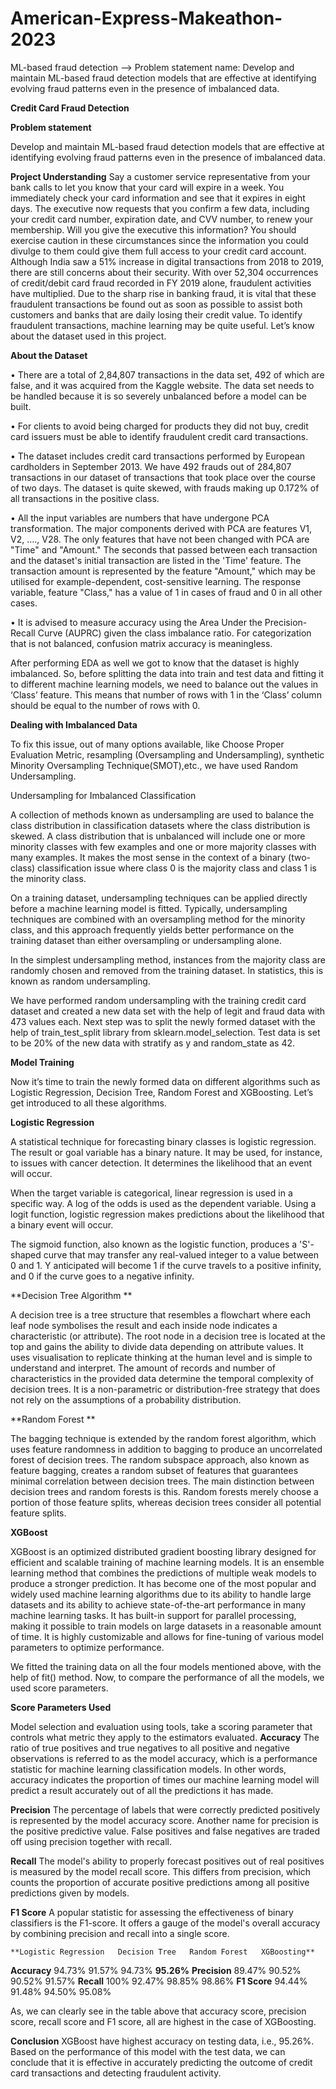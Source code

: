 # American-Express-Makeathon-2023
ML-based fraud detection --> Problem statement name: Develop and maintain ML-based fraud detection models that are effective at identifying evolving fraud patterns even in the presence of imbalanced data.

**Credit Card Fraud Detection**

**Problem statement**

Develop and maintain ML-based fraud detection models that are effective at identifying evolving fraud patterns even in the presence of imbalanced data.

**Project Understanding**
Say a customer service representative from your bank calls to let you know that your card will expire in a week. You immediately check your card information and see that it expires in eight days. The executive now requests that you confirm a few data, including your credit card number, expiration date, and CVV number, to renew your membership. Will you give the executive this information?
You should exercise caution in these circumstances since the information you could divulge to them could give them full access to your credit card account.
Although India saw a 51% increase in digital transactions from 2018 to 2019, there are still concerns about their security. With over 52,304 occurrences of credit/debit card fraud recorded in FY 2019 alone, fraudulent activities have multiplied. Due to the sharp rise in banking fraud, it is vital that these fraudulent transactions be found out as soon as possible to assist both customers and banks that are daily losing their credit value. To identify fraudulent transactions, machine learning may be quite useful.
Let’s know about the dataset used in this project.

**About the Dataset**

• There are a total of 2,84,807 transactions in the data set, 492 of which are false, and it was acquired from the Kaggle website. The data set needs to be handled because it is so severely unbalanced before a model can be built.

• For clients to avoid being charged for products they did not buy, credit card issuers must be able to identify fraudulent credit card transactions.

• The dataset includes credit card transactions performed by European cardholders in September 2013. We have 492 frauds out of 284,807 transactions in our dataset of transactions that took place over the course of two days. The dataset is quite skewed, with frauds making up 0.172% of all transactions in the positive class.

• All the input variables are numbers that have undergone PCA transformation. The major components derived with PCA are features V1, V2, …., V28. The only features that have not been changed with PCA are "Time" and "Amount." The seconds that passed between each transaction and the dataset's initial transaction are listed in the 'Time' feature. The transaction amount is represented by the feature "Amount," which may be utilised for example-dependent, cost-sensitive learning. The response variable, feature "Class," has a value of 1 in cases of fraud and 0 in all other cases.

• It is advised to measure accuracy using the Area Under the Precision-Recall Curve (AUPRC) given the class imbalance ratio. For categorization that is not balanced, confusion matrix accuracy is meaningless.


After performing EDA as well we got to know that the dataset is highly imbalanced. So, before splitting the data into train and test data and fitting it to different machine learning models, we need to balance out the values in ‘Class’ feature. This means that number of rows with 1 in the ‘Class’ column should be equal to the number of rows with 0.

**Dealing with Imbalanced Data**

To fix this issue, out of many options available, like Choose Proper Evaluation Metric, resampling (Oversampling and Undersampling), synthetic Minority Oversampling Technique(SMOT),etc., we have used Random Undersampling.

Undersampling for Imbalanced Classification

A collection of methods known as undersampling are used to balance the class distribution in classification datasets where the class distribution is skewed.
A class distribution that is unbalanced will include one or more minority classes with few examples and one or more majority classes with many examples. It makes the most sense in the context of a binary (two-class) classification issue where class 0 is the majority class and class 1 is the minority class.

On a training dataset, undersampling techniques can be applied directly before a machine learning model is fitted. Typically, undersampling techniques are combined with an oversampling method for the minority class, and this approach frequently yields better performance on the training dataset than either oversampling or undersampling alone.

In the simplest undersampling method, instances from the majority class are randomly chosen and removed from the training dataset. In statistics, this is known as random undersampling. 

We have performed random undersampling with the training credit card dataset and created a new data set with the help of legit and fraud data with 473 values each. 
Next step was to split the newly formed dataset with the help of train_test_split library from sklearn.model_selection. Test data is set to be 20% of the new data with stratify as y and random_state as 42.

**Model Training**

Now it’s time to train the newly formed data on different algorithms such as Logistic Regression, Decision Tree, Random Forest and XGBoosting. Let’s get introduced to all these algorithms.


**Logistic Regression**

A statistical technique for forecasting binary classes is logistic regression. The result or goal variable has a binary nature. It may be used, for instance, to issues with cancer detection. It determines the likelihood that an event will occur.

When the target variable is categorical, linear regression is used in a specific way. A log of the odds is used as the dependent variable. Using a logit function, logistic regression makes predictions about the likelihood that a binary event will occur.

The sigmoid function, also known as the logistic function, produces a 'S'-shaped curve that may transfer any real-valued integer to a value between 0 and 1. Y anticipated will become 1 if the curve travels to a positive infinity, and 0 if the curve goes to a negative infinity.


**Decision Tree Algorithm **

A decision tree is a tree structure that resembles a flowchart where each leaf node symbolises the result and each inside node indicates a characteristic (or attribute). The root node in a decision tree is located at the top and gains the ability to divide data depending on attribute values. It uses visualisation to replicate thinking at the human level and is simple to understand and interpret. The amount of records and number of characteristics in the provided data determine the temporal complexity of decision trees. It is a non-parametric or distribution-free strategy that does not rely on the assumptions of a probability distribution.


**Random Forest **

The bagging technique is extended by the random forest algorithm, which uses feature randomness in addition to bagging to produce an uncorrelated forest of decision trees. The random subspace approach, also known as feature bagging, creates a random subset of features that guarantees minimal correlation between decision trees. The main distinction between decision trees and random forests is this. Random forests merely choose a portion of those feature splits, whereas decision trees consider all potential feature splits.

**XGBoost**

XGBoost is an optimized distributed gradient boosting library designed for efficient and scalable training of machine learning models. It is an ensemble learning method that combines the predictions of multiple weak models to produce a stronger prediction. It has become one of the most popular and widely used machine learning algorithms due to its ability to handle large datasets and its ability to achieve state-of-the-art performance in many machine learning tasks. It has built-in support for parallel processing, making it possible to train models on large datasets in a reasonable amount of time. It is highly customizable and allows for fine-tuning of various model parameters to optimize performance.

We fitted the training data on all the four models mentioned above, with the help of fit() method. Now, to compare the performance of all the models, we used score parameters.

**Score Parameters Used**

Model selection and evaluation using tools, take a scoring parameter that controls what metric they apply to the estimators evaluated.
**Accuracy**
The ratio of true positives and true negatives to all positive and negative observations is referred to as the model accuracy, which is a performance statistic for machine learning classification models. In other words, accuracy indicates the proportion of times our machine learning model will predict a result accurately out of all the predictions it has made.

**Precision**
The percentage of labels that were correctly predicted positively is represented by the model accuracy score. Another name for precision is the positive predictive value. False positives and false negatives are traded off using precision together with recall.

**Recall**
The model's ability to properly forecast positives out of real positives is measured by the model recall score. This differs from precision, which counts the proportion of accurate positive predictions among all positive predictions given by models.

**F1 Score**
A popular statistic for assessing the effectiveness of binary classifiers is the F1-score. It offers a gauge of the model's overall accuracy by combining precision and recall into a single score.

	**Logistic Regression	Decision Tree	Random Forest	XGBoosting**
**Accuracy**	94.73%	91.57%	94.73%	**95.26%**
**Precision**	89.47%	90.52%	90.52%	91.57%
**Recall**	100%	92.47%	98.85%	98.86%
**F1 Score**	94.44%	91.48%	94.50%	95.08%

As, we can clearly see in the table above that accuracy score, precision score,  recall score and F1 score, all are highest in the case of XGBoosting.

**Conclusion**
XGBoost have highest accuracy on testing data, i.e., 95.26%. Based on the performance of this model with the test data, we can conclude that it is effective in accurately predicting the outcome of credit card transactions and detecting fraudulent activity.
